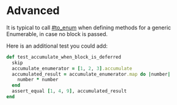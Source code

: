 # Advanced

It is typical to call [#to_enum](http://ruby-doc.org/core-2.3.1/Object.html#method-i-to_enum) when defining methods for a generic Enumerable, in case no block is passed.

Here is an additional test you could add:

```ruby
def test_accumulate_when_block_is_deferred
  skip
  accumulate_enumerator = [1, 2, 3].accumulate
  accumulated_result = accumulate_enumerator.map do |number|
    number * number
  end
  assert_equal [1, 4, 9], accumulated_result
end
```
